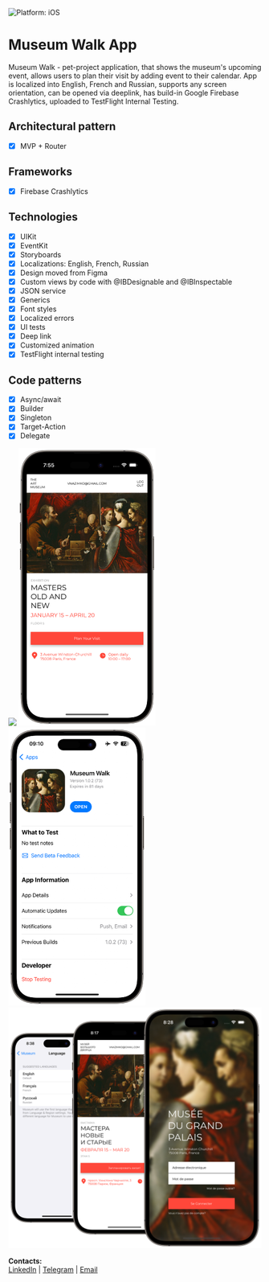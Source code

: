 ![Platform: iOS](https://img.shields.io/badge/Platform-iOS-green.svg)

# Museum Walk App
Museum Walk - pet-project application, that shows the museum's upcoming event, allows users to plan their visit by adding event to their calendar. App is localized into English, French and Russian, supports any screen orientation, can be opened via deeplink, has build-in Google Firebase Crashlytics, uploaded to TestFlight Internal Testing.

## Architectural pattern
- [x] MVP + Router

## Frameworks
- [x] Firebase Crashlytics

## Technologies
- [x] UIKit
- [x] EventKit
- [x] Storyboards
- [x] Localizations: English, French, Russian
- [x] Design moved from Figma
- [x] Custom views by code with @IBDesignable and @IBInspectable
- [x] JSON service
- [x] Generics
- [x] Font styles
- [x] Localized errors
- [x] UI tests
- [x] Deep link
- [x] Customized animation
- [x] TestFlight internal testing

## Code patterns
- [x] Async/await
- [x] Builder
- [x] Singleton
- [x] Target-Action
- [x] Delegate

<img src="Screenshots/LogIn.png" width="273"/> <img src="Screenshots/Main.png" width="273"/> <img src="Screenshots/TestFlight.png" width="273"/> <img src="Screenshots/Localizations.png" width="598"/>

**Contacts:**  
[LinkedIn](https://www.linkedin.com/in/bytepixelmelody "https://www.linkedin.com/in/bytepixelmelody") | [Telegram](https://t.me/BytePixelMelody "@BytePixelMelody") | [Email](mailto:bytepixelmelody@gmail.com "bytepixelmelody@gmail.com")